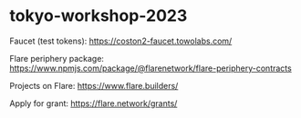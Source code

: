 # tokyo-workshop-2023

Faucet (test tokens): https://coston2-faucet.towolabs.com/

Flare periphery package: https://www.npmjs.com/package/@flarenetwork/flare-periphery-contracts

Projects on Flare: https://www.flare.builders/

Apply for grant: https://flare.network/grants/
